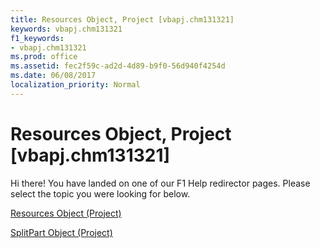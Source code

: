 ```yaml
---
title: Resources Object, Project [vbapj.chm131321]
keywords: vbapj.chm131321
f1_keywords:
- vbapj.chm131321
ms.prod: office
ms.assetid: fec2f59c-ad2d-4d89-b9f0-56d940f4254d
ms.date: 06/08/2017
localization_priority: Normal
---
```



# Resources Object, Project [vbapj.chm131321]

Hi there! You have landed on one of our F1 Help redirector pages. Please select the topic you were looking for below.

[Resources Object (Project)](http://msdn.microsoft.com/library/84f8357a-358b-f2ae-e164-65c0c5abd383%28Office.15%29.aspx)

[SplitPart Object (Project)](http://msdn.microsoft.com/library/7eb80010-7b5a-3833-a5c5-b02d0c0bea5c%28Office.15%29.aspx)


